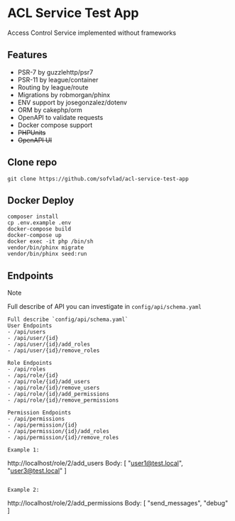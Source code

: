 # ACL Service Test App

Access Control Service implemented without frameworks

## Features
* PSR-7 by guzzlehttp/psr7
* PSR-11 by league/container
* Routing by league/route
* Migrations by robmorgan/phinx
* ENV support by josegonzalez/dotenv
* ORM by cakephp/orm
* OpenAPI to validate requests
* Docker compose support
* ~~PHPUnits~~
* ~~OpenAPI UI~~

## Clone repo
```
git clone https://github.com/sofvlad/acl-service-test-app
```

## Docker Deploy
```
composer install
cp .env.example .env
docker-compose build
docker-compose up
docker exec -it php /bin/sh
vendor/bin/phinx migrate
vendor/bin/phinx seed:run
```

## Endpoints
> [!NOTE]
> Full describe of API you can investigate in `config/api/schema.yaml`
```
Full describe `config/api/schema.yaml`
User Endpoints
- /api/users
- /api/user/{id}
- /api/user/{id}/add_roles
- /api/user/{id}/remove_roles

Role Endpoints
- /api/roles
- /api/role/{id}
- /api/role/{id}/add_users
- /api/role/{id}/remove_users
- /api/role/{id}/add_permissions
- /api/role/{id}/remove_permissions

Permission Endpoints
- /api/permissions
- /api/permission/{id}
- /api/permission/{id}/add_roles
- /api/permission/{id}/remove_roles

Example 1:
```
http://localhost/role/2/add_users
Body:
[
    "user1@test.local",
    "user3@test.local"
]
```

Example 2:
```
http://localhost/role/2/add_permissions
Body:
[
    "send_messages",
    "debug"
]
```
